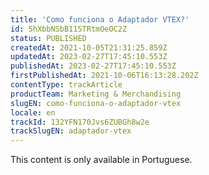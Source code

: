 ```yaml
---
title: 'Como funciona o Adaptador VTEX?'
id: 5hXbbNSbB115TRtmOeOC2Z
status: PUBLISHED
createdAt: 2021-10-05T21:31:25.859Z
updatedAt: 2023-02-27T17:45:10.553Z
publishedAt: 2023-02-27T17:45:10.553Z
firstPublishedAt: 2021-10-06T16:13:28.202Z
contentType: trackArticle
productTeam: Marketing & Merchandising
slugEN: como-funciona-o-adaptador-vtex
locale: en
trackId: 132YFN170Jvs6ZUBGh8w2e
trackSlugEN: adaptador-vtex
---
```


<div class="alert alert-warning">
  <p>This content is only available in Portuguese.</p>
</div>
